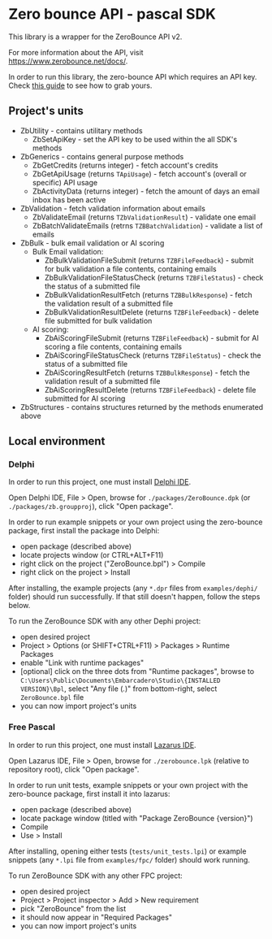 # Zero bounce API - pascal SDK

This library is a wrapper for the ZeroBounce API v2.

For more information about the API, visit https://www.zerobounce.net/docs/.

In order to run this library, the zero-bounce API which requires an API key. Check [this guide](https://www.zerobounce.net/docs/api-dashboard#API_keys_management) to see how to grab yours.

## Project's units

- ZbUtility - contains utilitary methods
    - ZbSetApiKey - set the API key to be used within the all SDK's methods
- ZbGenerics - contains general purpose methods
    - ZbGetCredits (returns integer) - fetch account's credits
    - ZbGetApiUsage (returns `TApiUsage`) - fetch account's (overall or specific) API usage
    - ZbActivityData (returns integer) - fetch the amount of days an email inbox has been active
- ZbValidation - fetch validation information about emails
    - ZbValidateEmail (returns `TZbValidationResult`) - validate one email
    - ZbBatchValidateEmails (retrns `TZBBatchValidation`) - validate a list of emails
- ZbBulk - bulk email validation or AI scoring
    - Bulk Email validation:
        - ZbBulkValidationFileSubmit (returns `TZBFileFeedback`) - submit for bulk validation a file contents, containing emails
        - ZbBulkValidationFileStatusCheck (returns `TZBFileStatus`) - check the status of a submitted file
        - ZbBulkValidationResultFetch (returns `TZBBulkResponse`) - fetch the validation result of a submitted file
        - ZbBulkValidationResultDelete (returns `TZBFileFeedback`) - delete file submitted for bulk validation
    - AI scoring:
        - ZbAiScoringFileSubmit (returns `TZBFileFeedback`) - submit for AI scoring a file contents, containing emails
        - ZbAiScoringFileStatusCheck (returns `TZBFileStatus`) - check the status of a submitted file
        - ZbAiScoringResultFetch (returns `TZBBulkResponse`) - fetch the validation result of a submitted file
        - ZbAiScoringResultDelete (returns `TZBFileFeedback`) - delete file submitted for AI scoring
- ZbStructures - contains structures returned by the methods enumerated above


## Local environment

### Delphi

In order to run this project, one must install [Delphi IDE](https://www.embarcadero.com/products/delphi/starter/free-download).

Open Delphi IDE, File > Open, browse for `./packages/ZeroBounce.dpk` (or `./packages/zb.groupproj`), click "Open package".

In order to run example snippets or your own project using the zero-bounce package, first install the package into Delphi:
- open package (described above)
- locate projects window (or CTRL+ALT+F11)
- right click on the project ("ZeroBounce.bpl") > Compile
- right click on the project > Install

After installing, the example projects (any `*.dpr` files from `examples/dephi/` folder) should run successfully. If that still doesn't happen, follow the steps below.

To run the ZeroBounce SDK with any other Dephi project:
- open desired project
- Project > Options (or SHIFT+CTRL+F11) > Packages > Runtime Packages
- enable "Link with runtime packages"
- [optional] click on the three dots from "Runtime packages", browse to `C:\Users\Public\Documents\Embarcadero\Studio\{INSTALLED VERSION}\Bpl`, select "Any file (*.*)" from bottom-right, select `ZeroBounce.bpl` file
- you can now import project's units

### Free Pascal
In order to run this project, one must install [Lazarus IDE](https://www.lazarus-ide.org/).

Open Lazarus IDE, File > Open, browse for `./zerobounce.lpk` (relative to repository root), click "Open package".

In order to run unit tests, example snippets or your own project with the zero-bounce package, first install it into lazarus:
- open package (described above)
- locate package window (titled with "Package ZeroBounce {version}")
- Compile
- Use > Install

After installing, opening either tests  (`tests/unit_tests.lpi`) or example snippets (any `*.lpi` file from `examples/fpc/` folder) should work running.

To run ZeroBounce SDK with any other FPC project:
- open desired project
- Project > Project inspector > Add > New requirement
- pick "ZeroBounce" from the list
- it should now appear in "Required Packages"
- you can now import project's units
